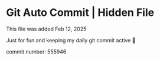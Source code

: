 # Git Auto Commit | Hidden File

This file was added Feb 12, 2025

Just for fun and keeping my daily git commit active 🤪

commit number: 555946
